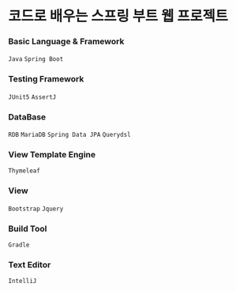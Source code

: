 # 코드로 배우는 스프링 부트 웹 프로젝트

### Basic Language & Framework

`Java`  `Spring Boot` 

### Testing Framework

`JUnit5`  `AssertJ`

### DataBase

`RDB` `MariaDB` `Spring Data JPA` `Querydsl`

### View Template Engine

`Thymeleaf`

### View

`Bootstrap` `Jquery`

### Build Tool

`Gradle`

### Text Editor

`IntelliJ`
